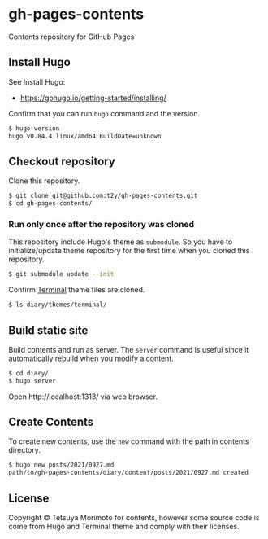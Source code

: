 # gh-pages-contents

Contents repository for GitHub Pages

## Install Hugo

See Install Hugo:

* https://gohugo.io/getting-started/installing/

Confirm that you can run `hugo` command and the version.

```bash
$ hugo version
hugo v0.84.4 linux/amd64 BuildDate=unknown
```

## Checkout repository

Clone this repository.

```bash
$ git clone git@github.com:t2y/gh-pages-contents.git
$ cd gh-pages-contents/
```

### Run only once after the repository was cloned

This repository include Hugo's theme as `submodule`.
So you have to initialize/update theme repository for the first time when you cloned this repository.

```bash
$ git submodule update --init
```

Confirm [Terminal](https://github.com/panr/hugo-theme-terminal) theme files are cloned.

```bash
$ ls diary/themes/terminal/
```

## Build static site

Build contents and run as server.
The `server` command is useful since it automatically rebuild when you modify a content.

```bash
$ cd diary/
$ hugo server
```

Open http://localhost:1313/ via web browser.

## Create Contents

To create new contents, use the `new` command with the path in contents directory.

```bash
$ hugo new posts/2021/0927.md
path/to/gh-pages-contents/diary/content/posts/2021/0927.md created
```

## License

Copyright © Tetsuya Morimoto for contents, however some source code is come from Hugo and Terminal theme and comply with their licenses.

